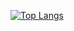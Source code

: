 [![Top Langs](https://github-readme-stats.vercel.app/api/top-langs/?username=markopetrov1)](https://github.com/anuraghazra/github-readme-stats)
